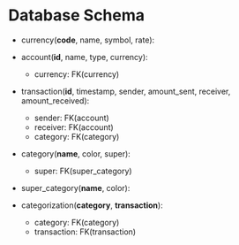 # Database Schema

- currency(__code__, name, symbol, rate):

- account(__id__, name, type, currency):
  - currency: FK(currency)

- transaction(__id__, timestamp, sender, amount_sent, receiver, amount_received):
  - sender: FK(account)
  - receiver: FK(account)
  - category: FK(category)

- category(__name__, color, super):
  - super: FK(super_category)

- super_category(__name__, color):

- categorization(__category__, __transaction__):
  - category: FK(category)
  - transaction: FK(transaction)
